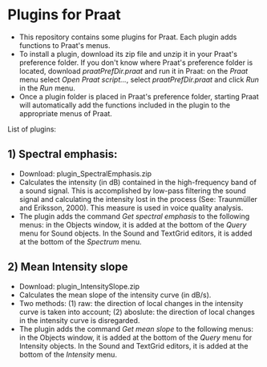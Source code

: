 # Plugins for Praat

* This repository contains some plugins for Praat. Each plugin adds functions to Praat's menus.
* To install a plugin, download its zip file and unzip it in your Praat's preference folder. If you don't know where Praat's preference folder is located, download *praatPrefDir.praat* and run it in Praat: on the *Praat* menu select *Open Praat script...*, select *praatPrefDir.praat* and click *Run* in the *Run* menu.
* Once a plugin folder is placed in Praat's preference folder, starting Praat will automatically add the functions included in the plugin to the appropriate menus of Praat.

List of plugins:
## 1) Spectral emphasis: 
* Download: plugin_SpectralEmphasis.zip
* Calculates the intensity (in dB) contained in the high-frequency band of a sound signal. This is accomplished by low-pass filtering the sound signal and calculating the intensity lost in the process (See: Traunmüller and Eriksson, 2000). This measure is used in voice quality analysis.
* The plugin adds the command *Get spectral emphasis* to the following menus: 
    in the Objects window, it is added at the bottom of the *Query* menu for Sound objects.
    In the Sound and TextGrid editors, it is added at the bottom of the *Spectrum* menu.

## 2) Mean Intensity slope
* Download: plugin_IntensitySlope.zip
* Calculates the mean slope of the intensity curve (in dB/s).
* Two methods: (1) raw: the direction of local changes in the intensity curve is taken into account; (2) aboslute: the direction of local changes in the intensity curve is disregarded.
* The plugin adds the command *Get mean slope* to the following menus: 
    in the Objects window, it is added at the bottom of the *Query* menu for Intensity objects.
    In the Sound and TextGrid editors, it is added at the bottom of the *Intensity* menu.
